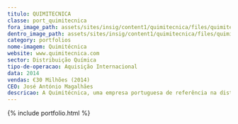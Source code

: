 ```yaml
---
titulo: QUIMITECNICA 
classe: port_quimitecnica
fora_image_path: assets/sites/insig/content1/quimitecnica/files/quimitecnica05c5.jpg
dentro_image_path: assets/sites/insig/content1/quimitecnica/files/quimitecnica05c5.png
category: portfolios
nome-imagem: Quimitécnica
website: www.quimitecnica.com
sector: Distribuição Química
tipo-de-operacao: Aquisição Internacional
data: 2014
vendas: €30 Milhões (2014)
CEO: José António Magalhães
descricao: A Quimitécnica, uma empresa portuguesa de referência na distribuição de produtos químicos, adquiriu a Cofarcas, uma empresa espanhola de distribuição química. Esta aquisição permitiu à Quimitécnica reforçar a presença na distribuição química no norte de Espanha e assim complementar as actividades que já detinha na Galiza, Andaluzia e Estremadura.
---
```


  {% include portfolio.html %}    
